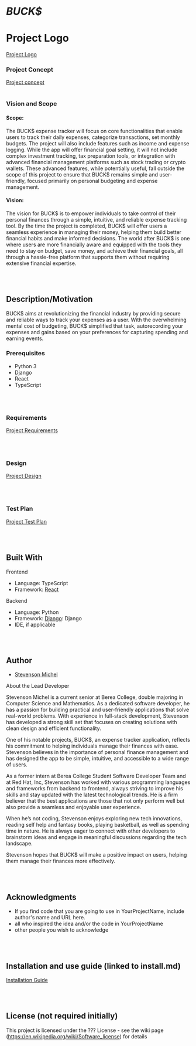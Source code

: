 # *BUCK$*

# Project Logo
[Project Logo](project_logo.png)


### Project Concept
[Project concept](concept.md)
<br><br>

### Vision and Scope

#### Scope:
The BUCK$ expense tracker will focus on core functionalities that enable users to track their daily expenses, categorize transactions, set monthly budgets. The project will also include features such as income and expense logging. While the app will offer financial goal setting, it will not include complex investment tracking, tax preparation tools, or integration with advanced financial management platforms such as stock trading or crypto wallets. These advanced features, while potentially useful, fall outside the scope of this project to ensure that BUCK$ remains simple and user-friendly, focused primarily on personal budgeting and expense management.

#### Vision:
The vision for BUCK$ is to empower individuals to take control of their personal finances through a simple, intuitive, and reliable expense tracking tool. By the time the project is completed, BUCK$ will offer users a seamless experience in managing their money, helping them build better financial habits and make informed decisions. The world after BUCK$ is one where users are more financially aware and equipped with the tools they need to stay on budget, save money, and achieve their financial goals, all through a hassle-free platform that supports them without requiring extensive financial expertise.

<br><br>

## Description/Motivation

BUCK$ aims at revolutionizing the financial industry by providing secure and reliable ways to track your expenses as a user. With the overwhelming mental cost of budgeting, BUCK$ simplified that task, autorecording your expenses and gains based on your preferences for capturing spending and earning events. 

### Prerequisites

- Python 3
- Django
- React
- TypeScript

<br><br>

### Requirements
[Project Requirements](requirements.md)

<br><br>

### Design
[Project Design](design.md)

<br><br>


### Test Plan 
[Project Test Plan](test.plan.md)

<br><br>

## Built With

Frontend 
- Language: TypeScript
- Framework: [React](https://github.com/facebook/react)

Backend 
- Language: Python
- Framework: [Django](https://github.com/django/django): Django
- IDE, if applicable

<br><br>

## Author

- [Stevenson Michel](https://www.linkedin.com/in/stevenson-michel/)

About the Lead Developer

Stevenson Michel is a current senior at Berea College, double majoring in Computer Science and Mathematics. As a dedicated software developer, he has a passion for building practical and user-friendly applications that solve real-world problems. With experience in full-stack development, Stevenson has developed a strong skill set that focuses on creating solutions with clean design and efficient functionality.

One of his notable projects, BUCK$, an expense tracker application, reflects his commitment to helping individuals manage their finances with ease. Stevenson believes in the importance of personal finance management and has designed the app to be simple, intuitive, and accessible to a wide range of users.

As a former intern at Berea College Student Software Developer Team and at Red Hat, Inc, Stevenson has worked with various programming languages and frameworks from backend to frontend, always striving to improve his skills and stay updated with the latest technological trends. He is a firm believer that the best applications are those that not only perform well but also provide a seamless and enjoyable user experience.

When he’s not coding, Stevenson enjoys exploring new tech innovations, reading self help and fantasy books, playing basketball, as well as spending time in nature. He is always eager to connect with other developers to brainstorm ideas and engage in meaningful discussions regarding the tech landscape.

Stevenson hopes that BUCK$ will make a positive impact on users, helping them manage their finances more effectively.


<br><br>

## Acknowledgments

- If you find code that you are going to use in YourProjectName, include author's name and URL here.
- all who inspired the idea and/or the code in YourProjectName
- other people you wish to acknowledge

<br><br>

## Installation and use guide (linked to install.md) 
[Installation Guide](installation.md)

<br><br>

## License (not required initially)

This project is licensed under the ??? License - see the wiki page (https://en.wikipedia.org/wiki/Software_license) for details

